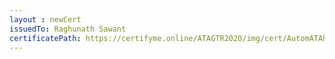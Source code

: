 ```yaml
--- 
layout : newCert 
issuedTo: Raghunath Sawant 
certificatePath: https://certifyme.online/ATAGTR2020/img/cert/AutomATAhon/RaghunathSawant_1e0cc.png
--- 
```

